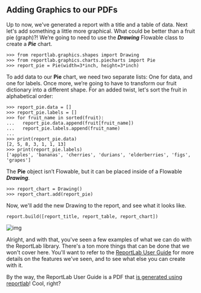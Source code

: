 ## Adding Graphics to our PDFs

Up to now, we've generated a report with a title and a table of data. Next let's add something a little more graphical. What could be better than a fruit pie (graph)?! We’re going to need to use the ***Drawing*** Flowable class to create a ***Pie*** chart.

```
>>> from reportlab.graphics.shapes import Drawing
>>> from reportlab.graphics.charts.piecharts import Pie
>>> report_pie = Pie(width=3*inch, height=3*inch)
```

To add data to our **Pie** chart, we need two separate lists: One for data, and one for labels. Once more, we’re going to have to transform our fruit dictionary into a different shape. For an added twist, let's sort the fruit in alphabetical order:

```
>>> report_pie.data = []
>>> report_pie.labels = []
>>> for fruit_name in sorted(fruit):
...   report_pie.data.append(fruit[fruit_name])
...   report_pie.labels.append(fruit_name)
...
>>> print(report_pie.data)
[2, 5, 8, 3, 1, 1, 13]
>>> print(report_pie.labels)
['apples', 'bananas', 'cherries', 'durians', 'elderberries', 'figs', 'grapes']
```

The **Pie** object isn’t Flowable, but it can be placed inside of a Flowable ***Drawing***.

```
>>> report_chart = Drawing()
>>> report_chart.add(report_pie)
```

Now, we'll add the new Drawing to the report, and see what it looks like.

```
report.build([report_title, report_table, report_chart])
```

![img](https://d3c33hcgiwev3.cloudfront.net/imageAssetProxy.v1/kB8L5tDnR_qfC-bQ5xf6MQ_fedb9ca05eec18eb64a7f541e5b855c9_pasted-image-0-3-.png?expiry=1597276800000&hmac=dfptvvOO7Cu23S5NxGeBg0cVIP7ZWjABeu3AEX0ViPo)

Alright, and with that, you've seen a few examples of what we can do with the ReportLab library.  There's a ton more things that can be done that we won't cover here. You'll want to refer to the [ReportLab User Guide](https://www.reportlab.com/docs/reportlab-userguide.pdf) for more details on the features we've seen, and to see what else you can create with it.

By the way, the ReportLab User Guide is a PDF that [is generated using reportlab](https://bitbucket.org/rptlab/reportlab/src/default/docs/)! Cool, right?